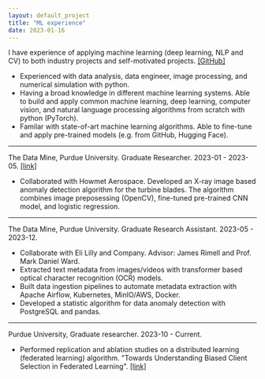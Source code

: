 ```yaml
---
layout: default_project
title: "ML experience"
date: 2023-01-16
---
```

I have experience of applying machine learning (deep learning, NLP and CV) to both industry projects and self-motivated projects. [[GitHub]](https://github.com/peng-ju)

- Experienced with data analysis, data engineer, image processing, and numerical simulation with python.
- Having a broad knowledge in different machine learning systems. Able to build and apply common machine learning, deep learning, computer vision, and natural language processing algorithms from scratch with python (PyTorch). 
- Familar with state-of-art machine learning algorithms. Able to fine-tune and apply pre-trained models (e.g. from GitHub, Hugging Face).

---
The Data Mine, Purdue University. Graduate Researcher. 2023-01 - 2023-05.
[[link]](https://github.com/peng-ju/Turbine_blade_anomaly_detection)

- Collaborated with Howmet Aerospace. Developed an X-ray image based anomaly detection algorithm for the turbine blades. The algorithm combines image preposessing (OpenCV), fine-tuned pre-trained CNN model, and logistic regression.

---
The Data Mine, Purdue University. Graduate Research Assistant. 2023-05 - 2023-12. 
- Collaborate with Eli Lilly and Company. Advisor: James Rimell and Prof. Mark Daniel Ward. 
- Extracted text metadata from images/videos with transformer based optical character recognition (OCR) models.
- Built data ingestion pipelines to automate metadata extraction with Apache Airflow, Kubernetes, MinIO/AWS, Docker.
- Developed a statistic algorithm for data anomaly detection with PostgreSQL and pandas.

---
Purdue University, Graduate researcher. 2023-10 - Current.
- Performed replication and ablation studies on a distributed learning (federated learning) algorithm. "Towards Understanding Biased Client Selection in Federated Learning". [[link]](https://proceedings.mlr.press/v151/jee-cho22a.html)